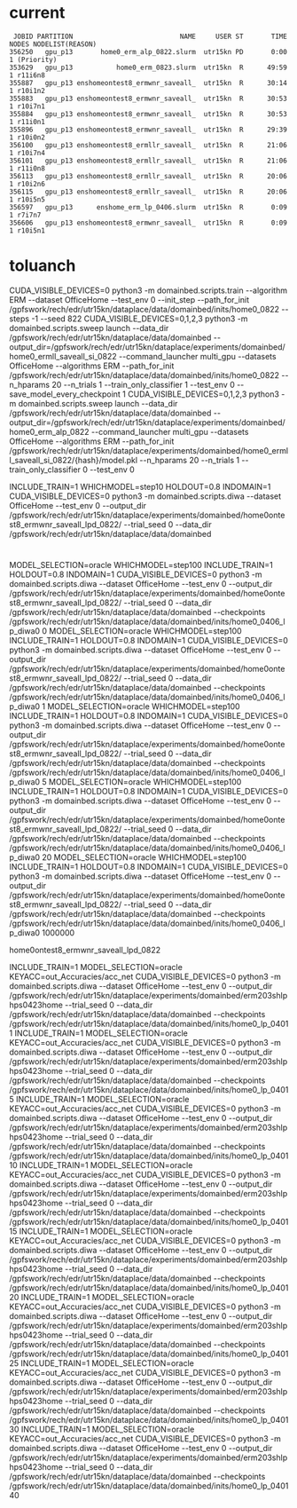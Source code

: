 



# current

     JOBID PARTITION                           NAME     USER ST       TIME  NODES NODELIST(REASON)
    356250   gpu_p13       home0_erm_alp_0822.slurm  utr15kn PD       0:00      1 (Priority)
    353629   gpu_p13           home0_erm_0823.slurm  utr15kn  R      49:59      1 r11i6n8
    355887   gpu_p13 enshomeontest8_ermwnr_saveall_  utr15kn  R      30:14      1 r10i1n2
    355883   gpu_p13 enshomeontest8_ermwnr_saveall_  utr15kn  R      30:53      1 r10i7n1
    355884   gpu_p13 enshomeontest8_ermwnr_saveall_  utr15kn  R      30:53      1 r11i0n1
    355896   gpu_p13 enshomeontest8_ermwnr_saveall_  utr15kn  R      29:39      1 r10i0n2
    356100   gpu_p13 enshomeontest8_ermllr_saveall_  utr15kn  R      21:06      1 r10i7n4
    356101   gpu_p13 enshomeontest8_ermllr_saveall_  utr15kn  R      21:06      1 r11i0n8
    356113   gpu_p13 enshomeontest8_ermllr_saveall_  utr15kn  R      20:06      1 r10i2n6
    356115   gpu_p13 enshomeontest8_ermllr_saveall_  utr15kn  R      20:06      1 r10i5n5
    356597   gpu_p13      enshome_erm_lp_0406.slurm  utr15kn  R       0:09      1 r7i7n7
    356606   gpu_p13 enshomeontest8_ermwnr_saveall_  utr15kn  R       0:09      1 r10i5n1

# toluanch

CUDA_VISIBLE_DEVICES=0 python3 -m domainbed.scripts.train --algorithm ERM --dataset OfficeHome --test_env 0 --init_step --path_for_init /gpfswork/rech/edr/utr15kn/dataplace/data/domainbed/inits/home0_0822 --steps -1 --seed 822
CUDA_VISIBLE_DEVICES=0,1,2,3 python3 -m domainbed.scripts.sweep launch --data_dir /gpfswork/rech/edr/utr15kn/dataplace/data/domainbed --output_dir=/gpfswork/rech/edr/utr15kn/dataplace/experiments/domainbed/home0_ermll_saveall_si_0822 --command_launcher multi_gpu --datasets OfficeHome --algorithms ERM --path_for_init /gpfswork/rech/edr/utr15kn/dataplace/data/domainbed/inits/home0_0822 --n_hparams 20 --n_trials 1 --train_only_classifier 1 --test_env 0 --save_model_every_checkpoint 1
CUDA_VISIBLE_DEVICES=0,1,2,3 python3 -m domainbed.scripts.sweep launch --data_dir /gpfswork/rech/edr/utr15kn/dataplace/data/domainbed --output_dir=/gpfswork/rech/edr/utr15kn/dataplace/experiments/domainbed/home0_erm_alp_0822 --command_launcher multi_gpu --datasets OfficeHome --algorithms ERM --path_for_init /gpfswork/rech/edr/utr15kn/dataplace/experiments/domainbed/home0_ermll_saveall_si_0822/{hash}/model.pkl --n_hparams 20 --n_trials 1 --train_only_classifier 0 --test_env 0


INCLUDE_TRAIN=1 WHICHMODEL=step10 HOLDOUT=0.8 INDOMAIN=1 CUDA_VISIBLE_DEVICES=0 python3 -m domainbed.scripts.diwa --dataset OfficeHome --test_env 0 --output_dir /gpfswork/rech/edr/utr15kn/dataplace/experiments/domainbed/home0ontest8_ermwnr_saveall_lpd_0822/ --trial_seed 0 --data_dir /gpfswork/rech/edr/utr15kn/dataplace/data/domainbed





#
MODEL_SELECTION=oracle WHICHMODEL=step100 INCLUDE_TRAIN=1 HOLDOUT=0.8 INDOMAIN=1 CUDA_VISIBLE_DEVICES=0 python3 -m domainbed.scripts.diwa --dataset OfficeHome --test_env 0 --output_dir /gpfswork/rech/edr/utr15kn/dataplace/experiments/domainbed/home0ontest8_ermwnr_saveall_lpd_0822/ --trial_seed 0 --data_dir /gpfswork/rech/edr/utr15kn/dataplace/data/domainbed --checkpoints /gpfswork/rech/edr/utr15kn/dataplace/data/domainbed/inits/home0_0406_lp_diwa0 0
MODEL_SELECTION=oracle WHICHMODEL=step100 INCLUDE_TRAIN=1 HOLDOUT=0.8 INDOMAIN=1 CUDA_VISIBLE_DEVICES=0 python3 -m domainbed.scripts.diwa --dataset OfficeHome --test_env 0 --output_dir /gpfswork/rech/edr/utr15kn/dataplace/experiments/domainbed/home0ontest8_ermwnr_saveall_lpd_0822/ --trial_seed 0 --data_dir /gpfswork/rech/edr/utr15kn/dataplace/data/domainbed --checkpoints /gpfswork/rech/edr/utr15kn/dataplace/data/domainbed/inits/home0_0406_lp_diwa0 1
MODEL_SELECTION=oracle WHICHMODEL=step100 INCLUDE_TRAIN=1 HOLDOUT=0.8 INDOMAIN=1 CUDA_VISIBLE_DEVICES=0 python3 -m domainbed.scripts.diwa --dataset OfficeHome --test_env 0 --output_dir /gpfswork/rech/edr/utr15kn/dataplace/experiments/domainbed/home0ontest8_ermwnr_saveall_lpd_0822/ --trial_seed 0 --data_dir /gpfswork/rech/edr/utr15kn/dataplace/data/domainbed --checkpoints /gpfswork/rech/edr/utr15kn/dataplace/data/domainbed/inits/home0_0406_lp_diwa0 5
MODEL_SELECTION=oracle WHICHMODEL=step100 INCLUDE_TRAIN=1 HOLDOUT=0.8 INDOMAIN=1 CUDA_VISIBLE_DEVICES=0 python3 -m domainbed.scripts.diwa --dataset OfficeHome --test_env 0 --output_dir /gpfswork/rech/edr/utr15kn/dataplace/experiments/domainbed/home0ontest8_ermwnr_saveall_lpd_0822/ --trial_seed 0 --data_dir /gpfswork/rech/edr/utr15kn/dataplace/data/domainbed --checkpoints /gpfswork/rech/edr/utr15kn/dataplace/data/domainbed/inits/home0_0406_lp_diwa0 20
MODEL_SELECTION=oracle WHICHMODEL=step100 INCLUDE_TRAIN=1 HOLDOUT=0.8 INDOMAIN=1 CUDA_VISIBLE_DEVICES=0 python3 -m domainbed.scripts.diwa --dataset OfficeHome --test_env 0 --output_dir /gpfswork/rech/edr/utr15kn/dataplace/experiments/domainbed/home0ontest8_ermwnr_saveall_lpd_0822/ --trial_seed 0 --data_dir /gpfswork/rech/edr/utr15kn/dataplace/data/domainbed --checkpoints /gpfswork/rech/edr/utr15kn/dataplace/data/domainbed/inits/home0_0406_lp_diwa0 1000000




home0ontest8_ermwnr_saveall_lpd_0822


INCLUDE_TRAIN=1 MODEL_SELECTION=oracle KEYACC=out_Accuracies/acc_net CUDA_VISIBLE_DEVICES=0 python3 -m domainbed.scripts.diwa --dataset OfficeHome --test_env 0 --output_dir /gpfswork/rech/edr/utr15kn/dataplace/experiments/domainbed/erm203shlphps0423home --trial_seed 0 --data_dir /gpfswork/rech/edr/utr15kn/dataplace/data/domainbed --checkpoints /gpfswork/rech/edr/utr15kn/dataplace/data/domainbed/inits/home0_lp_0401 1
INCLUDE_TRAIN=1 MODEL_SELECTION=oracle KEYACC=out_Accuracies/acc_net CUDA_VISIBLE_DEVICES=0 python3 -m domainbed.scripts.diwa --dataset OfficeHome --test_env 0 --output_dir /gpfswork/rech/edr/utr15kn/dataplace/experiments/domainbed/erm203shlphps0423home --trial_seed 0 --data_dir /gpfswork/rech/edr/utr15kn/dataplace/data/domainbed --checkpoints /gpfswork/rech/edr/utr15kn/dataplace/data/domainbed/inits/home0_lp_0401 5
INCLUDE_TRAIN=1 MODEL_SELECTION=oracle KEYACC=out_Accuracies/acc_net CUDA_VISIBLE_DEVICES=0 python3 -m domainbed.scripts.diwa --dataset OfficeHome --test_env 0 --output_dir /gpfswork/rech/edr/utr15kn/dataplace/experiments/domainbed/erm203shlphps0423home --trial_seed 0 --data_dir /gpfswork/rech/edr/utr15kn/dataplace/data/domainbed --checkpoints /gpfswork/rech/edr/utr15kn/dataplace/data/domainbed/inits/home0_lp_0401 10
INCLUDE_TRAIN=1 MODEL_SELECTION=oracle KEYACC=out_Accuracies/acc_net CUDA_VISIBLE_DEVICES=0 python3 -m domainbed.scripts.diwa --dataset OfficeHome --test_env 0 --output_dir /gpfswork/rech/edr/utr15kn/dataplace/experiments/domainbed/erm203shlphps0423home --trial_seed 0 --data_dir /gpfswork/rech/edr/utr15kn/dataplace/data/domainbed --checkpoints /gpfswork/rech/edr/utr15kn/dataplace/data/domainbed/inits/home0_lp_0401 15
INCLUDE_TRAIN=1 MODEL_SELECTION=oracle KEYACC=out_Accuracies/acc_net CUDA_VISIBLE_DEVICES=0 python3 -m domainbed.scripts.diwa --dataset OfficeHome --test_env 0 --output_dir /gpfswork/rech/edr/utr15kn/dataplace/experiments/domainbed/erm203shlphps0423home --trial_seed 0 --data_dir /gpfswork/rech/edr/utr15kn/dataplace/data/domainbed --checkpoints /gpfswork/rech/edr/utr15kn/dataplace/data/domainbed/inits/home0_lp_0401 20
INCLUDE_TRAIN=1 MODEL_SELECTION=oracle KEYACC=out_Accuracies/acc_net CUDA_VISIBLE_DEVICES=0 python3 -m domainbed.scripts.diwa --dataset OfficeHome --test_env 0 --output_dir /gpfswork/rech/edr/utr15kn/dataplace/experiments/domainbed/erm203shlphps0423home --trial_seed 0 --data_dir /gpfswork/rech/edr/utr15kn/dataplace/data/domainbed --checkpoints /gpfswork/rech/edr/utr15kn/dataplace/data/domainbed/inits/home0_lp_0401 25
INCLUDE_TRAIN=1 MODEL_SELECTION=oracle KEYACC=out_Accuracies/acc_net CUDA_VISIBLE_DEVICES=0 python3 -m domainbed.scripts.diwa --dataset OfficeHome --test_env 0 --output_dir /gpfswork/rech/edr/utr15kn/dataplace/experiments/domainbed/erm203shlphps0423home --trial_seed 0 --data_dir /gpfswork/rech/edr/utr15kn/dataplace/data/domainbed --checkpoints /gpfswork/rech/edr/utr15kn/dataplace/data/domainbed/inits/home0_lp_0401 30
INCLUDE_TRAIN=1 MODEL_SELECTION=oracle KEYACC=out_Accuracies/acc_net CUDA_VISIBLE_DEVICES=0 python3 -m domainbed.scripts.diwa --dataset OfficeHome --test_env 0 --output_dir /gpfswork/rech/edr/utr15kn/dataplace/experiments/domainbed/erm203shlphps0423home --trial_seed 0 --data_dir /gpfswork/rech/edr/utr15kn/dataplace/data/domainbed --checkpoints /gpfswork/rech/edr/utr15kn/dataplace/data/domainbed/inits/home0_lp_0401 40


